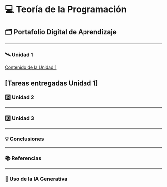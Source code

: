 # 💻 Teoría de la Programación
## 🗂️ Portafolio Digital de Aprendizaje

---

### 🛰️ Unidad 1

[Contenido de la Unidad 1](contenidosunidad1.md)

[Tareas entregadas Unidad 1]
---

### 2️⃣ Unidad 2


---

### 3️⃣ Unidad 3


---

### 💡 Conclusiones


---

### 📚 Referencias


---

### 🤖 Uso de la IA Generativa

